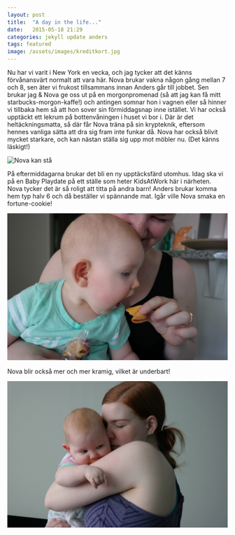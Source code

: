 ```yaml
---
layout: post
title:  "A day in the life..."
date:   2015-05-18 21:29
categories: jekyll update anders
tags: featured
image: /assets/images/kreditkort.jpg
---
```

Nu har vi varit i New York en vecka, och jag tycker att det känns förvånansvärt normalt att vara här. Nova brukar vakna någon gång mellan 7 och 8, sen äter vi frukost tillsammans innan Anders går till jobbet. Sen brukar jag & Nova ge oss ut på en morgonpromenad (så att jag kan få mitt starbucks-morgon-kaffe!) och antingen somnar hon i vagnen eller så hinner vi tillbaka hem så att hon sover sin förmiddagsnap inne istället. Vi har också upptäckt ett lekrum på bottenvåningen i huset vi bor i. Där är det heltäckningsmatta, så där får Nova träna på sin krypteknik, eftersom hennes vanliga sätta att dra sig fram inte funkar då. Nova har också blivit mycket starkare, och kan nästan ställa sig upp mot möbler nu. (Det känns läskigt!) 

![Nova kan stå](/assets/images/stå.jpg "")

På eftermiddagarna brukar det bli en ny upptäcksfärd utomhus. Idag ska vi på en Baby Playdate på ett ställe som heter KidsAtWork här i närheten. Nova tycker det är så roligt att titta på andra barn! Anders brukar komma hem typ halv 6 och då beställer vi spännande mat. Igår ville Nova smaka en fortune-cookie!

![Smask!](/assets/images/fortunecookie.jpg "")

Nova blir också mer och mer kramig, vilket är underbart!

![Gos!](/assets/images/gos.jpg "")

